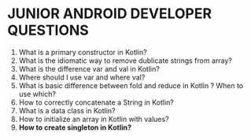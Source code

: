 # JUNIOR ANDROID DEVELOPER QUESTIONS
1.	What is a primary constructor in Kotlin?
2.	What is the idiomatic way to remove dublicate strings from array?
3.	What is the difference var and val in Kotlin?
4.	Where should I use var and where val?
5.	What is basic difference between fold and reduce in Kotlin ? When to use which? 
6.	How to correctly concatenate a String in Kotlin?
7.	What is a data class in Kotlin? 
8.	How to initialize an array in Kotlin with values?
9.	__How to create singleton in Kotlin?__
